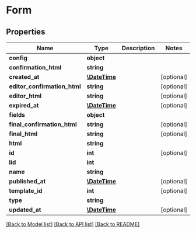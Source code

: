 # Form

## Properties
Name | Type | Description | Notes
------------ | ------------- | ------------- | -------------
**config** | **object** |  | 
**confirmation_html** | **string** |  | 
**created_at** | [**\DateTime**](\DateTime.md) |  | [optional] 
**editor_confirmation_html** | **string** |  | [optional] 
**editor_html** | **string** |  | [optional] 
**expired_at** | [**\DateTime**](\DateTime.md) |  | [optional] 
**fields** | **object** |  | 
**final_confirmation_html** | **string** |  | [optional] 
**final_html** | **string** |  | [optional] 
**html** | **string** |  | 
**id** | **int** |  | [optional] 
**lid** | **int** |  | 
**name** | **string** |  | 
**published_at** | [**\DateTime**](\DateTime.md) |  | [optional] 
**template_id** | **int** |  | [optional] 
**type** | **string** |  | 
**updated_at** | [**\DateTime**](\DateTime.md) |  | [optional] 

[[Back to Model list]](../README.md#documentation-for-models) [[Back to API list]](../README.md#documentation-for-api-endpoints) [[Back to README]](../README.md)


